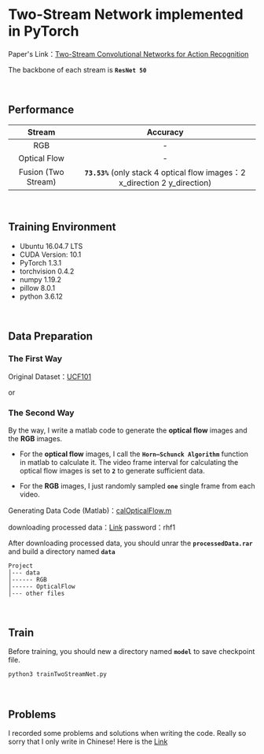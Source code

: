 # Two-Stream Network implemented in PyTorch
Paper's Link：[Two-Stream Convolutional Networks for Action Recognition](https://arxiv.org/pdf/1604.06573.pdf)

The backbone of each stream is **`ResNet 50`**

&nbsp;


## Performance
Stream     | Accuracy
:-----------:|:-----------:
RGB  | -
Optical Flow  | -
Fusion (Two Stream)  | **`73.53%`** (only stack 4 optical flow images：2 x_direction 2 y_direction)

&nbsp;


## Training Environment
+ Ubuntu 16.04.7 LTS
+ CUDA Version: 10.1
+ PyTorch 1.3.1
+ torchvision 0.4.2
+ numpy 1.19.2
+ pillow 8.0.1
+ python 3.6.12

&nbsp;


## Data Preparation
### The First Way
Original Dataset：[UCF101](https://www.crcv.ucf.edu/data/UCF101.php)

or

### The Second Way
By the way, I write a matlab code to generate the **optical flow** images and the **RGB** images.

+ For the **optical flow** images, I call the **`Horn–Schunck Algorithm`** function in matlab to calculate it. The video frame interval for calculating the optical flow images is set to **`2`** to generate sufficient data.

+ For the **RGB** images, I just randomly sampled **`one`** single frame from each video.

Generating Data Code (Matlab)：[calOpticalFlow.m](https://github.com/BizhuWu/Two-Stream-Network-PyTorch/blob/main/calOpticalFlow.m)

downloading processed data：[Link](https://pan.baidu.com/s/1RH62JS04nqo6URTojvDnCA) password：rhf1 

After downloading processed data, you should unrar the **`processedData.rar`** and build a directory named **`data`**
```
Project
│--- data
│------ RGB
│------ OpticalFlow
│--- other files
```

&nbsp;


## Train
Before training, you should new a directory named **`model`** to save checkpoint file.
```python
python3 trainTwoStreamNet.py
```
&nbsp;


## Problems
I recorded some problems and solutions when writing the code. Really so sorry that I only write in Chinese! 
Here is the [Link](https://blog.csdn.net/qq_36627158/article/details/110765411)
